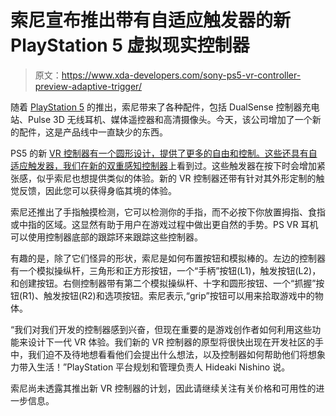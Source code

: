 # 索尼宣布推出带有自适应触发器的新 PlayStation 5 虚拟现实控制器

> 原文：<https://www.xda-developers.com/sony-ps5-vr-controller-preview-adaptive-trigger/>

随着 [PlayStation 5](https://www.xda-developers.com/playstation-5-restocks/) 的推出，索尼带来了各种配件，包括 DualSense 控制器充电站、Pulse 3D 无线耳机、媒体遥控器和高清摄像头。今天，该公司增加了一个新的配件，这是产品线中一直缺少的东西。

PS5 的新 [VR 控制器有一个圆形设计，提供了更多的自由和控制。这些还具有自适应触发器，我们在](https://blog.playstation.com/2021/03/18/next-gen-vr-on-ps5-the-new-controller/)[新的双重感知控制器](https://www.xda-developers.com/sony-dualsense-wireless-controller-preview/)上看到过。这些触发器在按下时会增加紧张感，似乎索尼也想提供类似的体验。新的 VR 控制器还带有针对其外形定制的触觉反馈，因此您可以获得身临其境的体验。

索尼还推出了手指触摸检测，它可以检测你的手指，而不必按下你放置拇指、食指或中指的区域。这显然有助于用户在游戏过程中做出更自然的手势。PS VR 耳机可以使用控制器底部的跟踪环来跟踪这些控制器。

有趣的是，除了它们怪异的形状，索尼是如何布置按钮和模拟棒的。左边的控制器有一个模拟操纵杆，三角形和正方形按钮，一个“手柄”按钮(L1)，触发按钮(L2)，和创建按钮。右侧控制器带有第二个模拟操纵杆、十字和圆形按钮、一个“抓握”按钮(R1)、触发按钮(R2)和选项按钮。索尼表示,“grip”按钮可以用来拾取游戏中的物体。

“我们对我们开发的控制器感到兴奋，但现在重要的是游戏创作者如何利用这些功能来设计下一代 VR 体验。我们新的 VR 控制器的原型将很快出现在开发社区的手中，我们迫不及待地想看看他们会提出什么想法，以及控制器如何帮助他们将想象力带入生活！”PlayStation 平台规划和管理负责人 Hideaki Nishino 说。

索尼尚未透露其推出新 VR 控制器的计划，因此请继续关注有关价格和可用性的进一步信息。